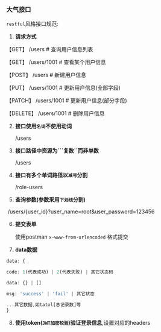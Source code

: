 ### 大气接口

```restful```风格接口规范: 

1. **请求方式**

【GET】 /users # 查询用户信息列表

【GET】 /users/1001 # 查看某个用户信息

【POST】 /users # 新建用户信息

【PUT】 /users/1001 # 更新用户信息(全部字段)

【PATCH】 /users/1001 # 更新用户信息(部分字段)

【DELETE】 /users/1001 # 删除用户信息

2. **接口使用```名词```不使用动词**

   /users

3. **接口路径中资源为```复数``而非单数**

   /users

4. **接口有多个单词路径以```减号```分割**

   /role-users

5. **查询参数(参数采用```下划线```分割)**

​	/users/{user_id}?user_name=root&user_password=123456

 6. **提交表单**

    使用postman ```x-www-from-urlencoded``` 格式提交

7. **data数据**

```ts
data: {

code: 1(代表成功) | 2(代表失败) | 其它状态码

data: {} | []

msg: 'success' | 'fail' | 其它状态

...其它数据,如tatol[总记录数]等
}
```

8. **使用token(```JWT加密校验```)验证登录信息**,设置对应的headers
